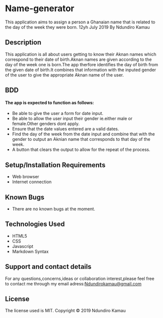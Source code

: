 # Name-generator
This application aims to assign a person a Ghanaian name that is related to the day of the week they were born. 12yh July 2019
By Ndundiro Kamau
## Description
This application is all about users getting to know their  Aknan names which correspond to their date of birth.Aknan names are given according to the day of the week one is born.The app therfore identifies the day of birth from the given date of birth.It combines that information with the inputed gender of the user to give the appropriate Aknan name of the user.
## BDD 
#### The app is expected to function as follows:
* Be able to give the user a form for date input.
* Be able to allow the user input their gender ie.either male or female.Other genders dont apply.
* Ensure that the date values entered are a valid dates.
* Find the day of the week from the date input and combine that with the gender to output an Aknian name that corresponds to that  day of the week.
* A  button that clears the output to allow for the repeat of the process.

## Setup/Installation Requirements
* Web browser
* Internet connection

## Known Bugs
* There are  no known bugs at the moment.

## Technologies Used
* HTML5 
* CSS
* Javascript
* Markdown Syntax

## Support and contact details
For any questions,concerns,ideas or collaboration interest,please feel free to contact me through my email adress:Ndundirokamau@gmail.com

## License
The license used is MIT. Copyright &copy; 2019 Ndundiro Kamau

